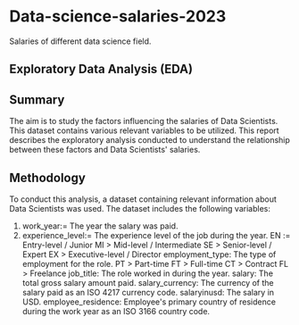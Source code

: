 # Data-science-salaries-2023

Salaries of different data science field.

## Exploratory Data Analysis (EDA)


## Summary
The aim is to study the factors influencing the salaries of Data Scientists. This dataset contains various relevant variables to be utilized. This report describes the exploratory analysis conducted to understand the relationship between these factors and Data Scientists' salaries.



## Methodology
To conduct this analysis, a dataset containing relevant information about Data Scientists was used. The dataset includes the following variables:

1. work_year:= The year the salary was paid.
2. experience_level:= The experience level of the job during the year.
EN := Entry-level / Junior
MI > Mid-level / Intermediate
SE > Senior-level / Expert
EX > Executive-level / Director
employment_type: The type of employment for the role.
PT > Part-time
FT > Full-time
CT > Contract
FL > Freelance
job_title: The role worked in during the year.
salary: The total gross salary amount paid.
salary_currency: The currency of the salary paid as an ISO 4217 currency code.
salaryinusd: The salary in USD.
employee_residence: Employee's primary country of residence during the work year as an ISO 3166 country code.
